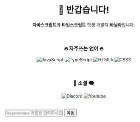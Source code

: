 <div align="center">
<br>
<h1>👋 반갑습니다! </h1>
<p><strong>자바스크립트</strong>와 <strong>타입스크립트</strong> 학생 개발자 <strong>바닐라</strong>입니다.</p>

<br/>

<h3>🔥 자주쓰는 언어 🔥</h3>
  <p>
    <img src="https://img.shields.io/badge/JavaScript-F7DF1E?style=for-the-badge&logo=JavaScript&logoColor=black" alt="JavaScript"/> 
    <img src="https://img.shields.io/badge/TypeScript-3178C6?style=for-the-badge&logo=TypeScript&logoColor=white" alt="TypeScript"/> 
    <img src="https://img.shields.io/badge/HTML5-E34F26?style=for-the-badge&logo=HTML5&logoColor=white" alt="HTML5"/>
    <img src="https://img.shields.io/badge/CSS3-1572B6?style=for-the-badge&logo=CSS3&logoColor=white" alt="CSS3"/>
  </p>
<br/>
<h3>💬 소셜 🗨️</h3>
<p style="text-decoration: none;">
  <a href="https://discord.com/users/1053585025074999369" style="text-decoration: none;">
    <img src="https://img.shields.io/badge/discord-7289da?style=for-the-badge&logo=discord&logoColor=white" alt="Discord"/>
  </a>
  <a href="https://www.youtube.com/channel/UCeujnhsrlo4dcgW78VQH7NQ" style="text-decoration: none;">
    <img src="https://img.shields.io/badge/youtube-FF0000?style=for-the-badge&logo=youtube&logoColor=white" alt="Youtube"/>
  </a>
</p>
<br>
  <span style="font-size: 2px; opacity: 0.1%;">&#169; 2024. Nilla. all rights reserved.</span>
</div>
<input type="text" id="repositoryInput" placeholder="Repositories 이름을 입력하세요">
<button onclick="moveToRepository()">이동</button>

<script src="index.js"></script>
